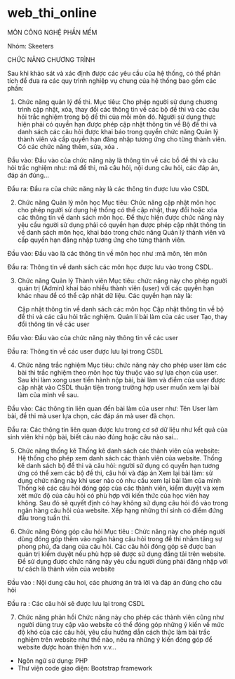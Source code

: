# web_thi_online
MÔN CÔNG NGHỆ PHẦN MỀM

Nhóm: Skeeters

 CHỨC NĂNG CHƯƠNG TRÌNH 

Sau khi khảo sát và xác định được các yêu cầu của hệ thống, có thể phân tích để đưa ra các quy trình nghiệp vụ chung của hệ thống bao gồm các phần: 

1. Chức năng quản lý đề thi. 
Mục tiêu: Cho phép người sử dụng chương trình cập nhật, xóa, thay đổi các thông tin về các bộ đề thi và các câu hỏi trắc nghiệm trong bộ đề thi của mỗi môn  đó. Người sử dụng thực hiện phải có quyền hạn được phép cập nhật thông tin về Bộ đề thi và danh sách các câu hỏi được khai báo trong quyền chức năng Quản lý thành viên và cấp quyền hạn đăng nhập tương ứng cho từng thành viên. Có các chức năng thêm, sửa, xóa . 

Đầu vào: Đầu vào của chức năng này là thông tin về các bồ đề thi và câu hỏi trắc  nghiệm như: mã đề thi, mã câu hỏi, nội dung câu hỏi, các đáp án, đáp án đúng… 

Đầu ra:  Đầu ra của chức năng này là các thông tin được lưu vào CSDL 

2. Chức năng Quản lý môn học 
Mục tiêu: Chức năng cập nhật môn học cho phép người sử dụng hệ thống có thể cập nhật, thay đổi hoặc xóa các thông tin về danh sách môn học. Để thực hiện được chức năng này yêu cầu người sử dụng phải có quyền hạn được phép cập nhật thông tin về danh sách môn học, khai báo trong chức năng Quản lý thành viên và cấp quyền hạn đăng nhập tương ứng cho từng thành viên. 

Đầu vào: Đầu vào là các thông tin về môn học như :mã môn, tên môn 

Đầu ra: Thông tin về danh sách các môn học được lưu vào trong CSDL. 

3. Chức năng Quản lý Thành viên 
Mục tiêu: chức năng này cho phép người quản trị (Admin) khai báo nhiều thành viên (user) với các quyền hạn khác nhau để có thể cập nhật dữ liệu. Các quyền hạn này là: 

    Cập nhật thông tin về danh sách các môn học 
    Cập nhật thông tin về bộ đề thi và các câu hỏi trắc nghiệm. 
    Quản lí bài làm của các user 
    Tạo, thay đổi thông tin về các user 

Đầu vào: Đầu vào của chức năng này thông tin về các user 

Đầu ra: Thông tin về các user được lưu lại trong CSDL 

4. Chức năng trắc nghiệm 
Mục tiêu: chức năng này cho phép user làm các bài thi trắc nghiệm theo môn học tùy thuộc vào sự lựa chọn của user. Sau khi làm xong user tiến hành nộp bài, bài làm và điểm của user được cập nhật vào CSDL thuận tiện trong trường hợp user muốn xem lại bài làm của mình về sau. 

Đầu vào: Các thông tin liên quan đến bài làm của user như: Tên User làm bài, đề thi mà user lựa chọn, các đáp án mà user đã chọn. 

Đầu ra: Các thông tin liên quan được lưu trong cơ sở dữ liệu như kết quả của sinh viên khi nộp bài, biết câu nào đúng hoặc câu nào sai… 

5. Chức năng thống kê 
    Thống kê danh sách các thành viên của website: Hệ thống cho phép xem danh sách các thành viên của website. 
    Thống kê danh sách bộ đề thi và câu hỏi: người sử dụng có quyền hạn tương ứng có thể xem các bộ đề thi, câu hỏi và đáp án 
    Xem lại bài làm: sử dụng chức năng này khi user  nào có nhu cầu xem lại bài làm của mình 
    Thống kê các câu hỏi đóng góp của các thành viên, kiểm duyệt và xem xét mức độ của câu hỏi có phù hợp với kiến thức của học viên hay không. Sau đó sẽ quyết định có hay không sử dụng câu hỏi đó vào trong ngân hàng câu hỏi của website. 
    Xếp hạng những thí sinh có điểm đứng đầu trong tuần thi. 

6. Chức năng Đóng góp câu hỏi 
Mục tiêu : Chức năng này cho phép người dùng đóng góp thêm vào ngân hàng câu hỏi trong đề thi nhằm tăng sự phong phú, đa dạng của câu hỏi. Các câu hỏi đóng góp sẽ được ban quản trị kiểm duyệt nếu phù hợp sẽ được sử dụng đăng tải trên website. Để sử dụng được chức năng này yêu cầu người dùng phải đăng nhập với tư cách là thành viên của website 

Đầu vào : Nội dung câu hoi, các phương án trả lời và đáp án đúng cho câu hỏi 

Đầu ra : Các câu hỏi sẽ được lưu lại trong CSDL

7. Chức năng phản hồi 
 Chức năng này cho phép các thành viên cũng như người dùng truy cập vào website có thể  đóng góp những ý kiến về mức độ khó của các câu hỏi, yêu cầu hướng dẫn cách thức làm bài trắc nghiệm trên website như thế nào, nêu ra những ý kiến đóng góp để website được hoàn thiện hơn v.v…

- Ngôn ngữ sử dụng: PHP
- Thư viện code giao diện: Bootstrap framework
